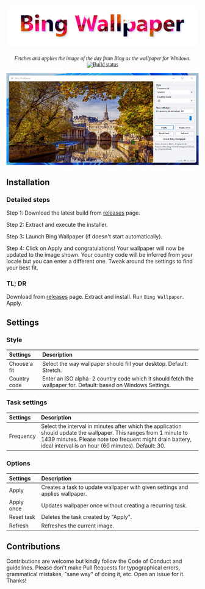 # ![Banner](https://github.com/BingHomepage/BingWallpaper.Windows/blob/master/.github/graphics/banner.png?raw=true)

<center style="font-family: 'Times New Roman';">
  <i>
    Fetches and applies the image of the day from Bing as the wallpaper for Windows.
  </i>
  <br>
  <a href="https://ci.appveyor.com/project/muhammadmuzzammil1998/bingwallpaper-windows" target="_blank"><img src="https://ci.appveyor.com/api/projects/status/huk5c0y25r4mrq10/branch/master?retina=true" alt="Build status" /> </a>
</center>

![Bing Wallpaper](https://raw.githubusercontent.com/BingHomepage/BingWallpaper.Windows/master/.github/images/BW.png)

## Installation

### Detailed steps

Step 1: Download the latest build from [releases](https://github.com/BingHomepage/BingWallpaper.Windows/releases) page.

Step 2: Extract and execute the installer.

Step 3: Launch Bing Wallpaper (if doesn't start automatically).

Step 4: Click on Apply and congratulations! Your wallpaper will now be updated to the image shown. Your country code will be inferred from your locale but you can enter a different one. Tweak around the settings to find your best fit.

### TL; DR

Download from [releases](https://github.com/BingHomepage/BingWallpaper.Windows/releases) page. Extract and install. Run `Bing Wallpaper`. Apply.

## Settings

### Style

| Settings     | Description                                                                                                    |
| :----------- | :------------------------------------------------------------------------------------------------------------- |
| Choose a fit | Select the way wallpaper should fill your desktop. Default: Stretch.                                           |
| Country code | Enter an ISO alpha-2 country code which it should fetch the wallpaper for. Default: based on Windows Settings. |

### Task settings

| Settings  | Description                                                                                                                                                                                                                           |
| :-------- | :------------------------------------------------------------------------------------------------------------------------------------------------------------------------------------------------------------------------------------ |
| Frequency | Select the interval in minutes after which the application should update the wallpaper. This ranges from 1 minute to 1439 minutes. Please note too frequent might drain battery, ideal interval is an hour (60 minutes). Default: 30. |

### Options

| Settings   | Description                                                                   |
| :--------- | :---------------------------------------------------------------------------- |
| Apply      | Creates a task to update wallpaper with given settings and applies wallpaper. |
| Apply once | Updates wallpaper once without creating a recurring task.                     |
| Reset task | Deletes the task created by "Apply".                                          |
| Refresh    | Refreshes the current image.                                                  |

## Contributions

Contributions are welcome but kindly follow the Code of Conduct and guidelines. Please don't make Pull Requests for typographical errors, grammatical mistakes, "sane way" of doing it, etc. Open an issue for it. Thanks!
